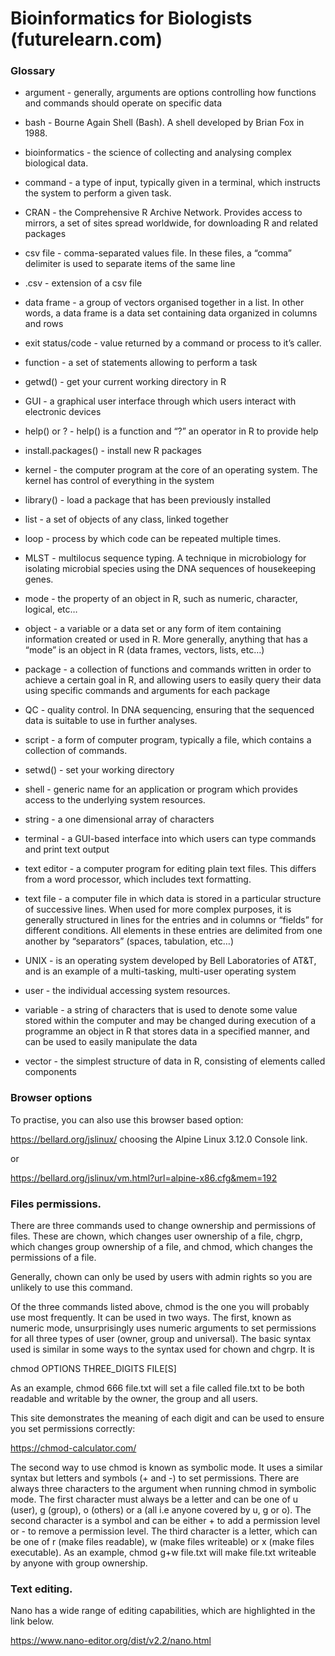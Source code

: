 # Bioinformatics for Biologists (futurelearn.com)
### Glossary

- argument - generally, arguments are options controlling how functions and commands should operate on specific data

- bash - Bourne Again Shell (Bash). A shell developed by Brian Fox in 1988.

- bioinformatics - the science of collecting and analysing complex biological data.

- command - a type of input, typically given in a terminal, which instructs the system to perform a given task.

- CRAN - the Comprehensive R Archive Network. Provides access to mirrors, a set of sites spread worldwide, for downloading R and related packages

- csv file - comma-separated values file. In these files, a “comma” delimiter is used to separate items of the same line

- .csv - extension of a csv file

- data frame - a group of vectors organised together in a list. In other words, a data frame is a data set containing data organized in columns and rows

- exit status/code - value returned by a command or process to it’s caller.

- function - a set of statements allowing to perform a task

- getwd() - get your current working directory in R

- GUI - a graphical user interface through which users interact with electronic devices

- help() or ? - help() is a function and “?” an operator in R to provide help

- install.packages() - install new R packages

- kernel - the computer program at the core of an operating system. The kernel has control of everything in the system

- library() - load a package that has been previously installed

- list - a set of objects of any class, linked together

- loop - process by which code can be repeated multiple times.

- MLST - multilocus sequence typing. A technique in microbiology for isolating microbial species using the DNA sequences of housekeeping genes.

- mode - the property of an object in R, such as numeric, character, logical, etc…

- object - a variable or a data set or any form of item containing information created or used in R. More generally, anything that has a “mode” is an object in R (data frames, vectors, lists, etc…)

- package - a collection of functions and commands written in order to achieve a certain goal in R, and allowing users to easily query their data using specific commands and arguments for each package

- QC - quality control. In DNA sequencing, ensuring that the sequenced data is suitable to use in further analyses.

- script - a form of computer program, typically a file, which contains a collection of commands.

- setwd() - set your working directory

- shell - generic name for an application or program which provides access to the underlying system resources.

- string - a one dimensional array of characters

- terminal - a GUI-based interface into which users can type commands and print text output

- text editor - a computer program for editing plain text files. This differs from a word processor, which includes text formatting.

- text file - a computer file in which data is stored in a particular structure of successive lines. When used for more complex purposes, it is generally structured in lines for the entries and in columns or “fields” for different conditions. All elements in these entries are delimited from one another by “separators” (spaces, tabulation, etc…)

- UNIX - is an operating system developed by Bell Laboratories of AT&T, and is an example of a multi-tasking, multi-user operating system

- user - the individual accessing system resources.

- variable - a string of characters that is used to denote some value stored within the computer and may be changed during execution of a programme
an object in R that stores data in a specified manner, and can be used to easily manipulate the data

- vector - the simplest structure of data in R, consisting of elements called components


###  Browser options
To practise, you can also use this browser based option:

https://bellard.org/jslinux/ choosing the Alpine Linux 3.12.0 Console link.

or

https://bellard.org/jslinux/vm.html?url=alpine-x86.cfg&mem=192



### Files permissions.     
There are three commands used to change ownership and permissions of files. These are chown, which changes user ownership of a file, chgrp, which changes group ownership of a file, and chmod, which changes the permissions of a file.

Generally, chown can only be used by users with admin rights so you are unlikely to use this command.      

Of the three commands listed above, chmod is the one you will probably use most frequently. It can be used in two ways. The first, known as numeric mode, unsurprisingly uses numeric arguments to set permissions for all three types of user (owner, group and universal). The basic syntax used is similar in some ways to the syntax used for chown and chgrp. It is

chmod OPTIONS THREE_DIGITS FILE[S]

As an example, chmod 666 file.txt will set a file called file.txt to be both readable and writable by the owner, the group and all users.

This site demonstrates the meaning of each digit and can be used to ensure you set permissions correctly:

https://chmod-calculator.com/

The second way to use chmod is known as symbolic mode. It uses a similar syntax but letters and symbols (+ and -) to set permissions. There are always three characters to the argument when running chmod in symbolic mode. The first character must always be a letter and can be one of u (user), g (group), o (others) or a (all i.e anyone covered by u, g or o). The second character is a symbol and can be either + to add a permission level or - to remove a permission level. The third character is a letter, which can be one of r (make files readable), w (make files writeable) or x (make files executable). As an example, chmod g+w file.txt will make file.txt writeable by anyone with group ownership.


### Text editing.   
Nano has a wide range of editing capabilities, which are highlighted in the link below.

https://www.nano-editor.org/dist/v2.2/nano.html
